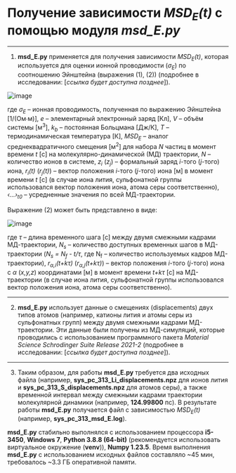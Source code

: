 # Получение зависимости _MSD<sub>E</sub>(t)_ с помощью модуля _msd_E.py_

-----

1. **msd_E.py** применяется для получения зависимости _MSD<sub>E</sub>(t)_, которая используется для оценки ионной проводимости (_σ<sub>E</sub>_) по соотношению Эйнштейна (выражения (1), (2)) (подробнее в исследовании: [_ссылка будет доступна позднее_]).

![image](https://github.com/user-attachments/assets/e96d6a62-5089-4ec5-8533-cd5a1b8819fc)

где _σ<sub>E</sub>_ – ионная проводимость, полученная по выражению Эйнштейна [1/(Ом∙м)], _e_ – элементарный электронный заряд [Кл], _V_ – объём системы [м<sup>3</sup>], _k<sub>b</sub>_ – постоянная Больцмана [Дж/К], _T_ – термодинамическая температура [К], _MSD<sub>E</sub>_ – аналог среднеквадратичного смещения [м<sup>2</sup>] для набора _N_ частиц в момент времени _t_ [с] на молекулярно-динамической (МД) траектории, _N_ – количество ионов в системе, _z<sub>i</sub>_ (_z<sub>j</sub>_) – формальный заряд _i_-того (_j_-того) иона, _r<sub>i</sub>(t)_ (_r<sub>j</sub>(t)_) – вектор положения _i_-того (_j_-того) иона [м] в момент времени _t_ [с] (в случае иона лития, сульфонатной группы использовался вектор положения иона, атома серы соответственно), _‹...›<sub>t0</sub>_ – усредненные значения по всей МД-траектории.

Выражение (2) может быть представлено в виде:

![image](https://github.com/user-attachments/assets/db19d0d8-a782-4016-bef6-c3fb3597baf6)

где _τ_ – длина временного шага [с] между двумя смежными кадрами МД-траектории, _N<sub>s</sub>_ – количество доступных временных шагов в МД-траектории (_N<sub>s</sub> = N<sub>f</sub> - t/τ_, где N<sub>f</sub> – количество используемых кадров МД-траектории), _r<sub>α,i</sub>(t+kτ)_ (_r<sub>α,j</sub>(t+kτ)_) – вектор положения _i_-того (_j_-того) иона с _α_ (_x,y,z_) координатами [м] в момент времени _t+kτ_ [с] на МД-траектории (в случае иона лития, сульфонатной группы использовался вектор положения иона, атома серы соответственно).

-----

2) **msd_E.py** использует данные о смещениях (displacements) двух типов атомов (например, катионы лития и атомы серы из сульфонатных групп) между двумя смежными кадрами МД-траектории. Эти данные были получены из МД-симуляций, которые проводились с использованием программного пакета _Material Science Schrodinger Suite Release 2021-2_ (подробнее в исследовании: [_ссылка будет доступна позднее_]).

-----

3) Таким образом, для работы **msd_E.py** требуется два исходных файла (например, **sys_pc_313_Li_displacements.npz** для ионов лития и **sys_pc_313_S_displacements.npz** для атомов серы), а также временной интервал между смежными кадрами траектории молекулярной динамики (например, **124.99800** пс). В результате работы **msd_E.py** получается файл с зависимостью _MSD<sub>E</sub>(t)_ (например, **sys_pc_313_msd_E.log**).

**msd_E.py** стабильно выполнялся с использованием процессора **i5-3450**, **Windows 7**, **Python 3.8.8 (64-bit)** (рекомендуется использовать виртуальное окружение (**venv**)), **Numpy 1.23.5**. Время выполнения **msd_E.py** с использованием исходных файлов составляло ~45 мин, требовалось ~3.3 ГБ оперативной памяти.

